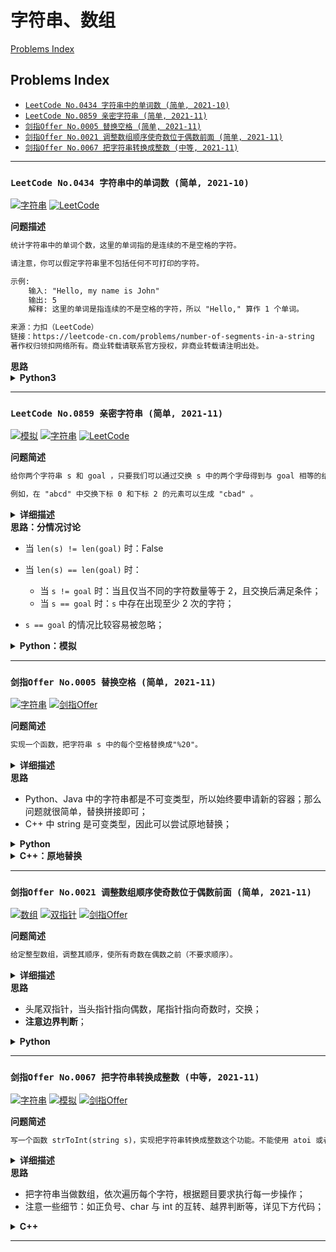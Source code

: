 # 字符串、数组

[Problems Index](#problems-index)

<!-- Tag: 字符串、数组 -->

Problems Index
---
- [`LeetCode No.0434 字符串中的单词数 (简单, 2021-10)`](#leetcode-no0434-字符串中的单词数-简单-2021-10)
- [`LeetCode No.0859 亲密字符串 (简单, 2021-11)`](#leetcode-no0859-亲密字符串-简单-2021-11)
- [`剑指Offer No.0005 替换空格 (简单, 2021-11)`](#剑指offer-no0005-替换空格-简单-2021-11)
- [`剑指Offer No.0021 调整数组顺序使奇数位于偶数前面 (简单, 2021-11)`](#剑指offer-no0021-调整数组顺序使奇数位于偶数前面-简单-2021-11)
- [`剑指Offer No.0067 把字符串转换成整数 (中等, 2021-11)`](#剑指offer-no0067-把字符串转换成整数-中等-2021-11)

---

### `LeetCode No.0434 字符串中的单词数 (简单, 2021-10)`


[![字符串](https://img.shields.io/badge/字符串-lightgray.svg)](数据结构-字符串、数组.md)
[![LeetCode](https://img.shields.io/badge/LeetCode-lightgray.svg)](题集-LeetCode.md)
<!-- Tag: 字符串 -->

<summary><b>问题描述</b></summary>

```txt
统计字符串中的单词个数，这里的单词指的是连续的不是空格的字符。

请注意，你可以假定字符串里不包括任何不可打印的字符。

示例:
    输入: "Hello, my name is John"
    输出: 5
    解释: 这里的单词是指连续的不是空格的字符，所以 "Hello," 算作 1 个单词。

来源：力扣（LeetCode）
链接：https://leetcode-cn.com/problems/number-of-segments-in-a-string
著作权归领扣网络所有。商业转载请联系官方授权，非商业转载请注明出处。
```

<summary><b>思路</b></summary>

<details><summary><b>Python3</b></summary>

```python
class Solution:
    def countSegments(self, s):
        
        # 针对第一个字符初始化，注意处理空串
        ans = 0 if s == '' or s[0] == ' ' else 1

        for i in range(1, len(s)):
            if s[i] != ' ' and s[i - 1] == ' ':
                ans += 1

        return ans

```

</details>

---
### `LeetCode No.0859 亲密字符串 (简单, 2021-11)`


[![模拟](https://img.shields.io/badge/模拟-lightgray.svg)](基础-模拟、数学、找规律.md)
[![字符串](https://img.shields.io/badge/字符串-lightgray.svg)](数据结构-字符串、数组.md)
[![LeetCode](https://img.shields.io/badge/LeetCode-lightgray.svg)](题集-LeetCode.md)
<!-- Tag: 模拟、字符串 -->

<summary><b>问题简述</b></summary>

```txt
给你两个字符串 s 和 goal ，只要我们可以通过交换 s 中的两个字母得到与 goal 相等的结果，就返回 true ；否则返回 false。

例如，在 "abcd" 中交换下标 0 和下标 2 的元素可以生成 "cbad" 。
```

<details><summary><b>详细描述</b></summary>

```txt
给你两个字符串 s 和 goal ，只要我们可以通过交换 s 中的两个字母得到与 goal 相等的结果，就返回 true ；否则返回 false 。

交换字母的定义是：取两个下标 i 和 j （下标从 0 开始）且满足 i != j ，接着交换 s[i] 和 s[j] 处的字符。

例如，在 "abcd" 中交换下标 0 和下标 2 的元素可以生成 "cbad" 。
 

示例 1：
    输入：s = "ab", goal = "ba"
    输出：true
    解释：你可以交换 s[0] = 'a' 和 s[1] = 'b' 生成 "ba"，此时 s 和 goal 相等。
示例 2：
    输入：s = "ab", goal = "ab"
    输出：false
    解释：你只能交换 s[0] = 'a' 和 s[1] = 'b' 生成 "ba"，此时 s 和 goal 不相等。
示例 3：
    输入：s = "aa", goal = "aa"
    输出：true
    解释：你可以交换 s[0] = 'a' 和 s[1] = 'a' 生成 "aa"，此时 s 和 goal 相等。
示例 4：
    输入：s = "aaaaaaabc", goal = "aaaaaaacb"
    输出：true
 

提示：
    1 <= s.length, goal.length <= 2 * 10^4
    s 和 goal 由小写英文字母组成

来源：力扣（LeetCode）
链接：https://leetcode-cn.com/problems/buddy-strings
著作权归领扣网络所有。商业转载请联系官方授权，非商业转载请注明出处。
```

<!-- <div align="center"><img src="../_assets/xxx.png" height="300" /></div> -->

</details>



<summary><b>思路：分情况讨论</b></summary>

- 当 `len(s) != len(goal)` 时：False
- 当 `len(s) == len(goal)` 时：
    - 当 `s != goal` 时：当且仅当不同的字符数量等于 2，且交换后满足条件；
    - 当 `s == goal` 时：`s` 中存在出现至少 2 次的字符；

- `s == goal` 的情况比较容易被忽略；


<details><summary><b>Python：模拟</b></summary>

```python
class Solution:

    def buddyStrings(self, s: str, goal: str) -> bool:
        """"""
        if len(s) != len(goal):
            return False

        dif = []
        cs = set()
        for i, c in enumerate(s):
            cs.add(c)
            if s[i] != goal[i]:
                dif.append(i)

        # 存在字符出现过 2 次
        if s == goal and len(cs) < len(s):
            return True

        # 只存在两个位置字符不同，且交换后满足条件
        if len(dif) == 2 and (s[dif[0]], s[dif[1]]) == (goal[dif[1]], goal[dif[0]]):
            return True

        return False
```

</details>

---
### `剑指Offer No.0005 替换空格 (简单, 2021-11)`


[![字符串](https://img.shields.io/badge/字符串-lightgray.svg)](数据结构-字符串、数组.md)
[![剑指Offer](https://img.shields.io/badge/剑指Offer-lightgray.svg)](题集-剑指Offer.md)
<!-- Tag: 字符串 -->

<summary><b>问题简述</b></summary>

```txt
实现一个函数，把字符串 s 中的每个空格替换成"%20"。
```

<details><summary><b>详细描述</b></summary>

```txt
请实现一个函数，把字符串 s 中的每个空格替换成"%20"。

示例 1：
    输入：s = "We are happy."
    输出："We%20are%20happy."

限制：
    0 <= s 的长度 <= 10000

来源：力扣（LeetCode）
链接：https://leetcode-cn.com/problems/ti-huan-kong-ge-lcof
著作权归领扣网络所有。商业转载请联系官方授权，非商业转载请注明出处。
```

<!-- <div align="center"><img src="../_assets/xxx.png" height="300" /></div> -->

</details>


<summary><b>思路</b></summary>

- Python、Java 中的字符串都是不可变类型，所以始终要申请新的容器；那么问题就很简单，替换拼接即可；
- C++ 中 string 是可变类型，因此可以尝试原地替换；


<details><summary><b>Python</b></summary>

```python
class Solution:
    def replaceSpace(self, s: str) -> str:
        buf = []
        for c in s:
            if c == ' ':
                buf.append('%20')
            else:
                buf.append(c)
        
        return ''.join(buf)
```

</details>

<details><summary><b>C++：原地替换</b></summary>

```cpp
class Solution {
public:
    string replaceSpace(string s) {
        // 统计空格数量
        int space_cnt = 0;
        for (char c : s) {
            if (c == ' ') space_cnt++;
        }
        // 修改 s 长度
        int i = s.size() - 1;  // 原来的长度
        s.resize(s.size() + 2 * space_cnt);        
        int j = s.size() - 1;  // 新的长度
        // 倒序遍历修改
        while (i < j) {
            if (s[i] != ' ')
                s[j] = s[i];
            else {
                s[j - 2] = '%';
                s[j - 1] = '2';
                s[j] = '0';
                j -= 2;
            }
            i--;
            j--;
        }
        return s;
    }
};
```

</details>

---
### `剑指Offer No.0021 调整数组顺序使奇数位于偶数前面 (简单, 2021-11)`


[![数组](https://img.shields.io/badge/数组-lightgray.svg)](数据结构-字符串、数组.md)
[![双指针](https://img.shields.io/badge/双指针-lightgray.svg)](技巧-双指针、滑动窗口.md)
[![剑指Offer](https://img.shields.io/badge/剑指Offer-lightgray.svg)](题集-剑指Offer.md)
<!-- Tag: 数组、双指针 -->

<summary><b>问题简述</b></summary>

```txt
给定整型数组，调整其顺序，使所有奇数在偶数之前（不要求顺序）。
```

<details><summary><b>详细描述</b></summary>

```txt
输入一个整数数组，实现一个函数来调整该数组中数字的顺序，使得所有奇数在数组的前半部分，所有偶数在数组的后半部分。

示例：
    输入：nums = [1,2,3,4]
    输出：[1,3,2,4] 
    注：[3,1,2,4] 也是正确的答案之一。
提示：
    0 <= nums.length <= 50000
    0 <= nums[i] <= 10000

来源：力扣（LeetCode）
链接：https://leetcode-cn.com/problems/diao-zheng-shu-zu-shun-xu-shi-qi-shu-wei-yu-ou-shu-qian-mian-lcof
著作权归领扣网络所有。商业转载请联系官方授权，非商业转载请注明出处。
```

</details>

<!-- <div align="center"><img src="../_assets/xxx.png" height="300" /></div> -->

<summary><b>思路</b></summary>

- 头尾双指针，当头指针指向偶数，尾指针指向奇数时，交换；
- **注意边界判断**；

<details><summary><b>Python</b></summary>

```python
class Solution:
    def exchange(self, nums: List[int]) -> List[int]:

        l, r = 0, len(nums) - 1
        while l < r:
            # 注意需要始终保持 l < r
            while l < r and nums[l] % 2 == 1:
                l += 1
            while l < r and nums[r] % 2 == 0:
                r -= 1
            
            nums[l], nums[r] = nums[r], nums[l]
        
        return nums
```

</details>

---
### `剑指Offer No.0067 把字符串转换成整数 (中等, 2021-11)`


[![字符串](https://img.shields.io/badge/字符串-lightgray.svg)](数据结构-字符串、数组.md)
[![模拟](https://img.shields.io/badge/模拟-lightgray.svg)](基础-模拟、数学、找规律.md)
[![剑指Offer](https://img.shields.io/badge/剑指Offer-lightgray.svg)](题集-剑指Offer.md)
<!-- Tag: 字符串、模拟 -->

<summary><b>问题简述</b></summary>

```txt
写一个函数 strToInt(string s)，实现把字符串转换成整数这个功能。不能使用 atoi 或者其他类似的库函数。
```

<details><summary><b>详细描述</b></summary>

```txt
写一个函数 strToInt(string s)，实现把字符串转换成整数这个功能。不能使用 atoi 或者其他类似的库函数。

首先，该函数会根据需要丢弃无用的开头空格字符，直到寻找到第一个非空格的字符为止。

当我们寻找到的第一个非空字符为正或者负号时，则将该符号与之后面尽可能多的连续数字组合起来，作为该整数的正负号；假如第一个非空字符是数字，则直接将其与之后连续的数字字符组合起来，形成整数。

该字符串除了有效的整数部分之后也可能会存在多余的字符，这些字符可以被忽略，它们对于函数不应该造成影响。

注意：假如该字符串中的第一个非空格字符不是一个有效整数字符、字符串为空或字符串仅包含空白字符时，则你的函数不需要进行转换。

在任何情况下，若函数不能进行有效的转换时，请返回 0。

说明：
    假设我们的环境只能存储 32 位大小的有符号整数，那么其数值范围为 [−231,  231 − 1]。如果数值超过这个范围，请返回  INT_MAX (231 − 1) 或 INT_MIN (−231) 。

示例 1:
    输入: "42"
    输出: 42
示例 2:
    输入: "   -42"
    输出: -42
    解释: 第一个非空白字符为 '-', 它是一个负号。
         我们尽可能将负号与后面所有连续出现的数字组合起来，最后得到 -42 。
示例 3:
    输入: "4193 with words"
    输出: 4193
    解释: 转换截止于数字 '3' ，因为它的下一个字符不为数字。
示例 4:
    输入: "words and 987"
    输出: 0
    解释: 第一个非空字符是 'w', 但它不是数字或正、负号。
        因此无法执行有效的转换。
示例 5:
    输入: "-91283472332"
    输出: -2147483648
    解释: 数字 "-91283472332" 超过 32 位有符号整数范围。 
         因此返回 INT_MIN (−231) 。

来源：力扣（LeetCode）
链接：https://leetcode-cn.com/problems/ba-zi-fu-chuan-zhuan-huan-cheng-zheng-shu-lcof
著作权归领扣网络所有。商业转载请联系官方授权，非商业转载请注明出处。
```

<!-- <div align="center"><img src="./_assets/xxx.png" height="300" /></div> -->

</details>


<summary><b>思路</b></summary>

- 把字符串当做数组，依次遍历每个字符，根据题目要求执行每一步操作；
- 注意一些细节：如正负号、char 与 int 的互转、越界判断等，详见下方代码；


<details><summary><b>C++</b></summary>

```cpp
class Solution {
public:
    int strToInt(string str) {
        int n = str.length();
        if (n < 1) return 0;
        
        int ret = 0;
        int p = 0;      // 模拟指针
        int sign = 1;   // 正负
        
        while (isspace(str[p])) 
            p++;  // 跳过前置空格
        
        if (str[p] == '-') sign = -1;
        if (str[p] == '-' || str[p] == '+') p++;
        
        while (str[p] >= '0' && str[p] <= '9') {
            int new_ret = ret * 10 + str[p] - '0';
            if (new_ret / 10 != ret) {  // 越界判断
                return sign > 0? INT_MAX : INT_MIN;
            }
            ret = new_ret;
            p++;
        }
        
        return sign * ret;
    }
};

```

</details>

---
